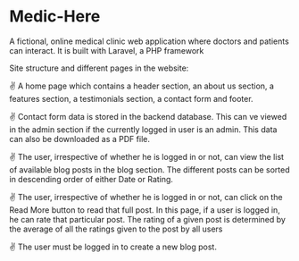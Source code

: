 # Medic-Here
A fictional, online medical clinic web application where doctors and patients can interact. It is built with Laravel, a PHP framework

Site structure and different pages in the website:

  ✌ A home page which contains a header section, an about us section, a features section, a testimonials section, a contact form and footer.
  
  ✌ Contact form data is stored in the backend database. This can ve viewed in the admin section if the currently logged in user is an admin. This data can also be downloaded as a PDF file.
  
  ✌ The user, irrespective of whether he is logged in or not, can view the list of available blog posts in the blog section. The different posts can be sorted in descending order of either Date or Rating.
  
  ✌ The user, irrespective of whether he is logged in or not, can click on the Read More button to read that full post. In this page, if a user is logged in, he can rate that particular post. The rating of a given post is determined by the average of all the ratings given to the post by all users
  
  ✌ The user must be logged in to create a new blog post.
